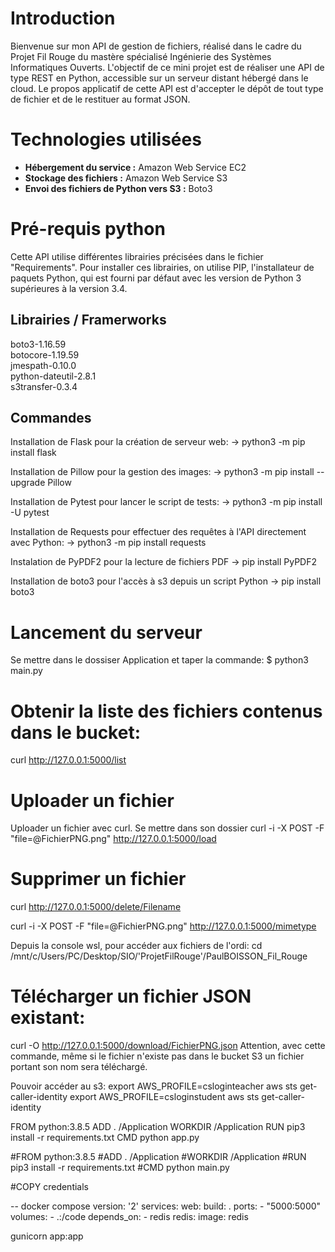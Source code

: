 # Introduction
Bienvenue sur mon API de gestion de fichiers, réalisé dans le cadre du Projet Fil Rouge du mastère spécialisé Ingénierie des Systèmes Informatiques Ouverts. L'objectif de ce mini projet est de réaliser une API de type REST en Python, accessible sur un serveur
distant hébergé dans le cloud. Le propos applicatif de cette API est d'accepter le dépôt de tout type de fichier et de le restituer au format JSON.

# Technologies utilisées
- **Hébergement du service :** Amazon Web Service EC2
- **Stockage des fichiers :** Amazon Web Service S3
- **Envoi des fichiers de Python vers S3 :** Boto3

# Pré-requis python
Cette API utilise différentes librairies précisées dans le fichier "Requirements". Pour installer ces librairies, on utilise PIP, l'installateur de paquets Python, qui est fourni par défaut avec les version de Python 3 supérieures à la version 3.4. 
    
## Librairies / Framerworks
boto3-1.16.59  
botocore-1.19.59   
jmespath-0.10.0  
python-dateutil-2.8.1   
s3transfer-0.3.4  


## Commandes 
Installation de Flask pour la création de serveur web:
&rarr; python3 -m pip install flask

Installation de Pillow pour la gestion des images:
&rarr; python3 -m pip install --upgrade Pillow

Installation de Pytest pour lancer le script de tests:
&rarr; python3 -m pip install -U pytest

Installation de Requests pour effectuer des requêtes à l'API directement avec Python:
&rarr; python3 -m pip install requests

Instalation de PyPDF2 pour la lecture de fichiers PDF
&rarr; pip install PyPDF2

Installation de boto3 pour l'accès à s3 depuis un script Python
&rarr; pip install boto3


# Lancement du serveur
Se mettre dans le dossiser Application et taper la commande: $ python3 main.py


# Obtenir la liste des fichiers contenus dans le bucket:
curl http://127.0.0.1:5000/list

# Uploader un fichier
Uploader un fichier avec curl. Se mettre dans son dossier 
curl -i -X POST -F "file=@FichierPNG.png"  http://127.0.0.1:5000/load


# Supprimer un fichier 
curl http://127.0.0.1:5000/delete/Filename

curl -i -X POST -F "file=@FichierPNG.png"  http://127.0.0.1:5000/mimetype

Depuis la console wsl, pour accéder aux fichiers de l'ordi: cd /mnt/c/Users/PC/Desktop/SIO/'ProjetFilRouge'/PaulBOISSON_Fil_Rouge


# Télécharger un fichier JSON existant:

curl -O http://127.0.0.1:5000/download/FichierPNG.json
Attention, avec cette commande, même si le fichier n'existe pas dans le bucket S3 un fichier portant son nom sera téléchargé. 



Pouvoir accéder au s3:
export AWS_PROFILE=csloginteacher
aws sts get-caller-identity
export AWS_PROFILE=csloginstudent
aws sts get-caller-identity


FROM python:3.8.5
ADD . /Application
WORKDIR /Application
RUN pip3 install -r requirements.txt
CMD python app.py


#FROM python:3.8.5
#ADD . /Application
#WORKDIR /Application
#RUN pip3 install -r requirements.txt
#CMD python main.py

#COPY credentials




-- docker compose
version: '2'
services:
    web:
        build: .
        ports:
            - "5000:5000"
        volumes:
            - .:/code
        depends_on:
            - redis
    redis:
        image: redis

gunicorn app:app